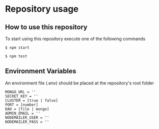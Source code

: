 # Repository usage

## How to use this repository
To start using this repository execute one of the following commands

```
$ npm start
```
```
$ npm test
```

## Environment Variables
An environment file (.env) should be placed at the repository's root folder

```
MONGO_URL = ''
SECRET_KEY = ''
CLUSTER = [true | false]
PORT = [number]
DAO = [file | mongo]
ADMIN_EMAIL = ''
NODEMAILER_USER = ''
NODEMAILER_PASS = ''
```